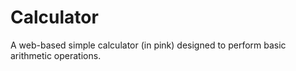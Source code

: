 # Calculator
A web-based simple calculator (in pink) designed to perform basic arithmetic operations.
